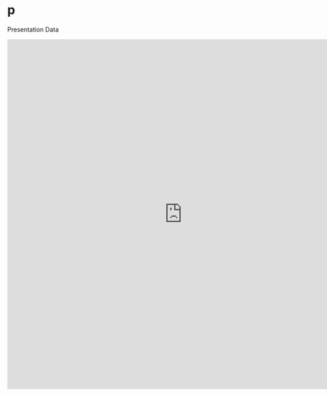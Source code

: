 # p
Presentation Data


<iframe width="800" height="800" scrolling="no" frameborder="no" src="https://www.google.com/fusiontables/embedviz?q=select+col0+from+1tnwsh9W0j1ArhGBqgwePVUDf8jWMmLK3abKgzu8d+where+col4+in+(&#39;EMS%3A+VEHICLE+FIRE&#39;%2C+&#39;EMS%3A+VEHICLE+ACCIDENT&#39;%2C+&#39;Fire%3A+VEHICLE+FIRE&#39;%2C+&#39;Fire%3A+VEHICLE+LEAKING+FUEL&#39;%2C+&#39;Traffic%3A+VEHICLE+ACCIDENT+-&#39;%2C+&#39;Traffic%3A+VEHICLE+FIRE+-&#39;%2C+&#39;Traffic%3A+VEHICLE+LEAKING+FUEL+-&#39;)&amp;viz=MAP&amp;h=false&amp;lat=40.06565711262258&amp;lng=-75.12500650685632&amp;t=1&amp;z=17&amp;l=col0&amp;y=3&amp;tmplt=3&amp;hml=TWO_COL_LAT_LNG"></iframe>
